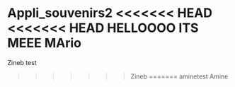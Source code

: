 Appli_souvenirs2
<<<<<<< HEAD
<<<<<<< HEAD
HELLOOOO ITS MEEE MArio
=======
Zineb test
>>>>>>> Zineb
=======
aminetest
>>>>>>> Amine
